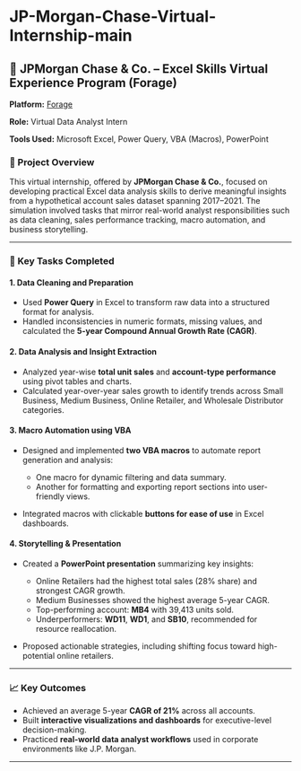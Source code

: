 # JP-Morgan-Chase-Virtual-Internship-main

## 🧾 JPMorgan Chase & Co. – Excel Skills Virtual Experience Program (Forage)

**Platform:** [Forage](https://www.theforage.com/)

**Role:** Virtual Data Analyst Intern

**Tools Used:** Microsoft Excel, Power Query, VBA (Macros), PowerPoint

### 📌 Project Overview

This virtual internship, offered by **JPMorgan Chase & Co.**, focused on developing practical Excel data analysis skills to derive meaningful insights from a hypothetical account sales dataset spanning 2017–2021. The simulation involved tasks that mirror real-world analyst responsibilities such as data cleaning, sales performance tracking, macro automation, and business storytelling.

---

### 🧩 Key Tasks Completed

#### 1. **Data Cleaning and Preparation**

* Used **Power Query** in Excel to transform raw data into a structured format for analysis.
* Handled inconsistencies in numeric formats, missing values, and calculated the **5-year Compound Annual Growth Rate (CAGR)**.

#### 2. **Data Analysis and Insight Extraction**

* Analyzed year-wise **total unit sales** and **account-type performance** using pivot tables and charts.
* Calculated year-over-year sales growth to identify trends across Small Business, Medium Business, Online Retailer, and Wholesale Distributor categories.

#### 3. **Macro Automation using VBA**

* Designed and implemented **two VBA macros** to automate report generation and analysis:

  * One macro for dynamic filtering and data summary.
  * Another for formatting and exporting report sections into user-friendly views.
* Integrated macros with clickable **buttons for ease of use** in Excel dashboards.

#### 4. **Storytelling & Presentation**

* Created a **PowerPoint presentation** summarizing key insights:

  * Online Retailers had the highest total sales (28% share) and strongest CAGR growth.
  * Medium Businesses showed the highest average 5-year CAGR.
  * Top-performing account: **MB4** with 39,413 units sold.
  * Underperformers: **WD11**, **WD1**, and **SB10**, recommended for resource reallocation.
* Proposed actionable strategies, including shifting focus toward high-potential online retailers.

---

### 📈 Key Outcomes

* Achieved an average 5-year **CAGR of 21%** across all accounts.
* Built **interactive visualizations and dashboards** for executive-level decision-making.
* Practiced **real-world data analyst workflows** used in corporate environments like J.P. Morgan.

---

